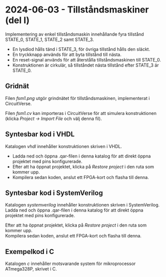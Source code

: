 # 2024-06-03 - Tillståndsmaskiner (del I)

Implementering av enkel tillståndsmaskin innehållande fyra tillstånd STATE_0, STATE_1, STATE_2 samt STATE_3. 
* En lysdiod hålls tänd i STATE_3, för övriga tillstånd hålls den släckt.
* En tryckknapp används för att byta tillstånd till nästa.  
* En reset-signal används för att återstålla tillståndsmaskinen till STATE_0.
* Konstruktionen är cirkulär, så tillståndet nästa tillstånd efter STATE_3 är STATE_0.  

## Gridnät
Filen *fsm1.png* utgör grindnätet för tillståndsmaskinen, implementerat i CircuitVerse.  

Filen *fsm1.cv* kan importeras i CircuitVerse för att simulera konstruktionen (klicka *Project -> Import File* och välj denna fil).

## Syntesbar kod i VHDL
Katalogen *vhdl* innehåller konstruktionen skriven i VHDL.  
* Ladda ned och öppna .qar-filen i denna katalog för att direkt öppna projektet med pins konfigurerade.   
* Efter att ha öppnat projektet, klicka på *Restore project* i den ruta som kommer upp.  
* Kompilera sedan koden, anslut ett FPGA-kort och flasha till denna. 

## Syntesbar kod i SystemVerilog
Katalogen *systemverilog* innehåller konstruktionen skriven i SystemVerilog.  
Ladda ned och öppna .qar-filen i denna katalog för att direkt öppna projektet med pins konfigurerade.  

Efter att ha öppnat projektet, klicka på *Restore project* i den ruta som kommer upp.  
Kompilera sedan koden, anslut ett FPGA-kort och flasha till denna.  

## Exempelkod i C
Katalogen *c* innehåller motsvarande system för mikroprocessor ATmega328P, skrivet i C.  

